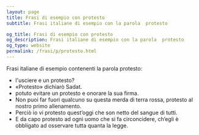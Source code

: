 ```yaml
---
layout: page
title: Frasi di esempio con protesto 
subtitle: Frasi italiane di esempio con la parola  protesto

og_title: Frasi di esempio con protesto 
og_description: Frasi italiane di esempio con la parola  protesto
og_type: website
permalink: /frasi/p/protesto.html
---
```


Frasi italiane di esempio contenenti la parola protesto:


- l'usciere e un protesto?
- «Protesto» dichiarò Sadat.
- potuto evitare un protesto e onorare la sua firma.
- Non puoi far fuori qualcuno su questa merda di terra rossa, protesto al nostro primo allenamento.
- Perciò io vi protesto quest’oggi che son netto del sangue di tutti.
- E da capo protesto ad ogni uomo che si fa circoncidere, ch’egli è obbligato ad osservare tutta quanta la legge.
